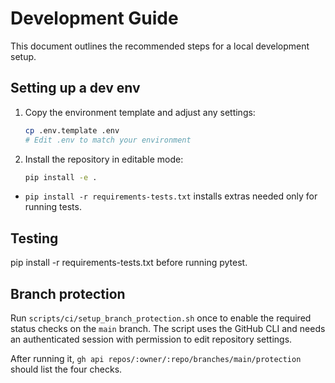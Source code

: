 # Development Guide

This document outlines the recommended steps for a local development setup.

## Setting up a dev env

1. Copy the environment template and adjust any settings:

   ```bash
   cp .env.template .env
   # Edit .env to match your environment
   ```

2. Install the repository in editable mode:

   ```bash
   pip install -e .
   ```

- `pip install -r requirements-tests.txt` installs extras needed only for running tests.

## Testing

pip install -r requirements-tests.txt before running pytest.


## Branch protection

Run `scripts/ci/setup_branch_protection.sh` once to enable the required status checks on the `main` branch. The script uses the GitHub CLI and needs an authenticated session with permission to edit repository settings.

After running it, `gh api repos/:owner/:repo/branches/main/protection` should list the four checks.
